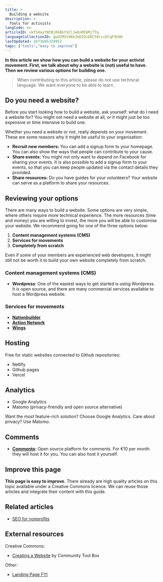 ```yaml
---
title: >
  Building a website
description: >
  Tools for activists
langCode: en
articleID: vkfSHaytNtBj0kBkt92lJwbnMI6MjTTq
languageCollectionID: qwdZMSVd8XJmD2OiDDC58rccDlqF9SHb
lastUpdated: 1673685329952
tags: ["tools","easy to improve"]
---
```


**In this article we show how you can build a website for your activist movement. First, we talk about why a website is (not) useful to have. Then we review various options for building one.**

> When contributing to this article, please do not use technical language. We want everyone to be able to learn .

## Do you need a website?

Before you start looking how to build a website, ask yourself: what do I need a website for? You might not need a website at all, or it might just be too expensive or time intensive to build one.

Whether you need a website or not, really depends on your movement. These are some reasons why it might be useful to your organisation:

-   **Recruit new members:** You can add a signup form to your homepage. You can also show the ways that people can contribute to your cause.
-   **Share events:** You might not only want to depend on Facebook for sharing your events. It is also possible to add a signup form to your events, so that you can keep people updated via the contact details they provided.
-   **Share resources:** Do you have guides for your volunteers? Your website can serve as a platform to share your resources.

## Reviewing your options

There are many ways to build a website. Some options are very simple, where others require more technical experience. The more resources (time and money) you are willing to invest, the more you will be able to customise your website. We recommend going for one of the three options below:

1.  **Content management systems (CMS)**
2.  **Services for movements**
3.  **Completely from scratch**

Even if some of your members are experienced web developers, it might still not be worth it to build your own website completely from scratch.

### Content management systems (CMS)

-   **Wordpress**: One of the easiest ways to get started is using Wordpress. It is open source, and there are many commercial services available to host a Wordpress website.

### **Services for movements**

-   [**Nationbuilder**](https://nationbuilder.com)
-   [**Action Network**](https://actionnetwork.org)
-   [**Wings**](https://wings.dev)

## Hosting

Free for static websites connected to Github repositories:

-   Netlify
-   Github pages
-   Vercel

## Analytics

-   Google Analytics
-   Matomo (privacy-friendly and open source alternative)

Want the most feature-rich solution? Choose Google Analytics. Care about privacy? Use Matomo.

## Comments

-   [**Commento**](https://commento.io): Open source platform for comments. For €10 per month they will host it for you. You can also host it yourself.

## Improve this page

**This page is easy to improve.** There already are high quality articles on this topic available under a Creative Commons licence. We can reuse those articles and integrate their content with this guide.

## Related articles

-   [SEO for nonprofits](/tools/seo)

## External resources

Creative Commons:

-   [Creating a Website](https://ctb.ku.edu/en/table-of-contents/participation/promoting-interest/website/main) by Community Tool Box

Other:

-   [Landing Page FYI](https://landingpage.fyi)